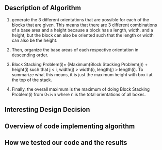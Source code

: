 ## Description of Algorithm
1) generate the 3 different 
orientations that are possible for each of the blocks that are given. This means
that there are 3 different combinations of a base area and a height because a block
has a length, width, and a height, but the block can also be oriented such that the 
length or width can also be the height.

2) Then, organize the base areas of each respective orientation in descending order. 

3) Block Stacking Problem(i)= {Maximum(Block Stacking Problem(j)) + height(i) such that j < i, width(j) > width(i), length(j) > length(i).
To summarize what this means, it is just the maximum height with box i at the top of the stack.

4) Finally, the overall maximum is the maximum of doing  Block Stacking Problem(i) from 0<i<n where n is the total orientations of all boxes.

## Interesting Design Decision

## Overview of code implementing algorithm

## How we tested our code and the results
